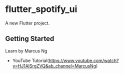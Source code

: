 # flutter_spotify_ui

A new Flutter project.

## Getting Started

Learn by Marcus Ng
- YouTube Tutorial(https://www.youtube.com/watch?v=HJ1AlSrgZVQ&ab_channel=MarcusNg)
